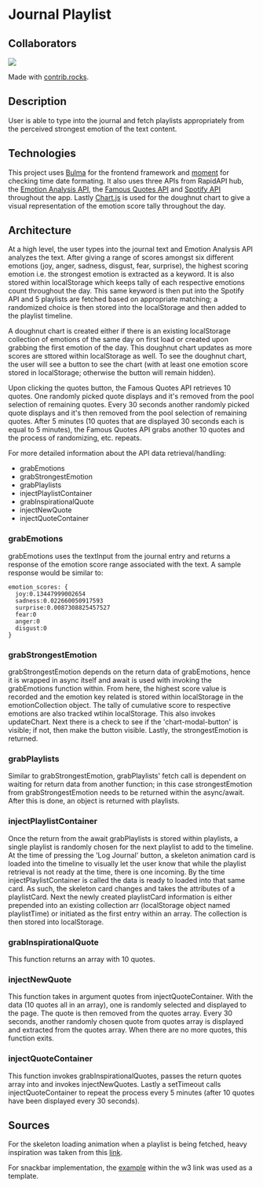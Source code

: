 # Journal Playlist

## Collaborators
<a href="https://github.com/richardjhong/journal-playlist/graphs/contributors">
  <img src="https://contrib.rocks/image?repo=richardjhong/journal-playlist" />
</a>

Made with [contrib.rocks](https://contrib.rocks).

## Description
User is able to type into the journal and fetch playlists appropriately from the perceived strongest emotion of the text content.

## Technologies
This project uses [Bulma](https://bulma.io/) for the frontend framework and [moment](https://momentjs.com/) for checking time date formating. It also uses three APIs from RapidAPI hub, the [Emotion Analysis API](https://rapidapi.com/twinword/api/emotion-analysis/), the [Famous Quotes API](https://rapidapi.com/saicoder/api/famous-quotes4/) and [Spotify API](https://rapidapi.com/Glavier/api/spotify23/) throughout the app. Lastly [Chart.js](https://www.chartjs.org/) is used for the doughnut chart to give a visual representation of the emotion score tally throughout the day.

## Architecture

At a high level, the user types into the journal text and Emotion Analysis API analyzes the text. After giving a range of scores amongst six different emotions (joy, anger, sadness, disgust, fear, surprise), the highest scoring emotion i.e. the strongest emotion is extracted as a keyword. It is also stored within localStorage which keeps tally of each respective emotions count throughout the day. This same keyword is then put into the Spotify API and 5 playlists are fetched based on appropriate matching; a randomized choice is then stored into the localStorage and then added to the playlist timeline. 

A doughnut chart is created either if there is an existing localStorage collection of emotions of the same day on first load or created upon grabbing the first emotion of the day. This doughnut chart updates as more scores are sttored within localStorage as well. To see the doughnut chart, the user will see a button to see the chart (with at least one emotion score stored in localStorage; otherwise the button will remain hidden).

Upon clicking the quotes button, the Famous Quotes API retrieves 10 quotes. One randomly picked quote displays and it's removed from the pool selection of remaining quotes. Every 30 seconds another randomly picked quote displays and it's then removed from the pool selection of remaining quotes. After 5 minutes (10 quotes that are displayed 30 seconds each is equal to 5 minutes), the Famous Quotes API grabs another 10 quotes and the process of randomizing, etc. repeats.

For more detailed information about the API data retrieval/handling:

- grabEmotions
- grabStrongestEmotion
- grabPlaylists
- injectPlaylistContainer
- grabInspirationalQuote
- injectNewQuote
- injectQuoteContainer

### grabEmotions
grabEmotions uses the textInput from the journal entry and returns a response of the emotion score range associated with the text. A sample response would be similar to:

```
emotion_scores: {
  joy:0.13447999002654
  sadness:0.022660050917593
  surprise:0.0087308825457527
  fear:0
  anger:0
  disgust:0
}
``` 

### grabStrongestEmotion
grabStrongestEmotion depends on the return data of grabEmotions, hence it is wrapped in async itself and await is used with invoking the grabEmotions function within. From here, the highest score value is recorded and the emotion key related is stored within localStorage in the emotionCollection object. The tally of cumulative score to respective emotions are also tracked wtihin localStorage. This also invokes updateChart. Next there is a check to see if the 'chart-modal-button' is visible; if not, then make the button visible. Lastly, the strongestEmotion is returned.

### grabPlaylists
Similar to grabStrongestEmotion, grabPlaylists' fetch call is dependent on waiting for return data from another function; in this case strongestEmotion from grabStrongestEmotion needs to be returned within the async/await. After this is done, an object is returned with playlists.

### injectPlaylistContainer
Once the return from the await grabPlaylists is stored within playlists, a single playlist is randomly chosen for the next playlist to add to the timeline. At the time of pressing the 'Log Journal' button, a skeleton animation card is loaded into the timeline to visually let the user know that while the playlist retrieval is not ready at the time, there is one incoming. By the time injectPlaylistContainer is called the data is ready to loaded into that same card. As such, the skeleton card changes and takes the attributes of a playlistCard. Next the newly created playlistCard information is either prepended into an existing collection arr (localStorage object named playlistTime) or initiated as the first entry within an array. The collection is then stored into localStorage.

### grabInspirationalQuote
This function returns an array with 10 quotes.

### injectNewQuote
This function takes in argument quotes from injectQuoteContainer. With the data (10 quotes all in an array), one is randomly selected and displayed to the page. The quote is then removed from the quotes array. Every 30 seconds, another randomly chosen quote from quotes array is displayed and extracted from the quotes array. When there are no more quotes, this function exits.

### injectQuoteContainer
This function invokes grabInspirationalQuotes, passes the return quotes array into and invokes injectNewQuotes. Lastly a setTimeout calls injectQuoteContainer to repeat the process every 5 minutes (after 10 quotes have been displayed every 30 seconds).

## Sources
For the skeleton loading animation when a playlist is being fetched, heavy inspiration was taken from this [link](https://javascript.plainenglish.io/adding-skeleton-loading-animation-with-css-e6833f6e1d0a).

For snackbar implementation, the [example](https://www.w3schools.com/howto/howto_js_snackbar.asp) within the w3 link was used as a template.
